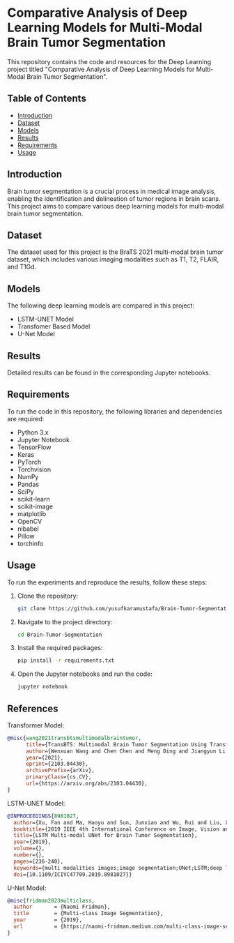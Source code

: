 # Comparative Analysis of Deep Learning Models for Multi-Modal Brain Tumor Segmentation

This repository contains the code and resources for the Deep Learning project titled "Comparative Analysis of Deep Learning Models for Multi-Modal Brain Tumor Segmentation".

## Table of Contents
- [Introduction](#introduction)
- [Dataset](#dataset)
- [Models](#models)
- [Results](#results)
- [Requirements](#requirements)
- [Usage](#usage)

## Introduction
Brain tumor segmentation is a crucial process in medical image analysis, enabling the identification and delineation of tumor regions in brain scans. This project aims to compare various deep learning models for multi-modal brain tumor segmentation.

## Dataset
The dataset used for this project is the BraTS 2021 multi-modal brain tumor dataset, which includes various imaging modalities such as T1, T2, FLAIR, and T1Gd.

## Models
The following deep learning models are compared in this project:
- LSTM-UNET Model
- Transfomer Based Model
- U-Net Model

## Results
Detailed results can be found in the corresponding Jupyter notebooks.

## Requirements
To run the code in this repository, the following libraries and dependencies are required:
- Python 3.x
- Jupyter Notebook
- TensorFlow
- Keras
- PyTorch
- Torchvision
- NumPy
- Pandas
- SciPy
- scikit-learn
- scikit-image
- matplotlib
- OpenCV
- nibabel
- Pillow
- torchinfo

## Usage
To run the experiments and reproduce the results, follow these steps:

1. Clone the repository:
    ```bash
    git clone https://github.com/yusufkaramustafa/Brain-Tumor-Segmentation.git
    ```
2. Navigate to the project directory:
    ```bash
    cd Brain-Tumor-Segmentation
    ```
3. Install the required packages:
    ```bash
    pip install -r requirements.txt
    ```
4. Open the Jupyter notebooks and run the code:
    ```bash
    jupyter notebook
    ```
## References
Transformer Model:
```bibtex
@misc{wang2021transbtsmultimodalbraintumor,
      title={TransBTS: Multimodal Brain Tumor Segmentation Using Transformer}, 
      author={Wenxuan Wang and Chen Chen and Meng Ding and Jiangyun Li and Hong Yu and Sen Zha},
      year={2021},
      eprint={2103.04430},
      archivePrefix={arXiv},
      primaryClass={cs.CV},
      url={https://arxiv.org/abs/2103.04430}, 
}
```
LSTM-UNET Model:
```bibtex
@INPROCEEDINGS{8981027,
  author={Xu, Fan and Ma, Haoyu and Sun, Junxiao and Wu, Rui and Liu, Xu and Kong, Youyong},
  booktitle={2019 IEEE 4th International Conference on Image, Vision and Computing (ICIVC)}, 
  title={LSTM Multi-modal UNet for Brain Tumor Segmentation}, 
  year={2019},
  volume={},
  number={},
  pages={236-240},
  keywords={multi modalities images;image segmentation;UNet;LSTM;deep learning},
  doi={10.1109/ICIVC47709.2019.8981027}}

```
U-Net Model:
```bibtex
@misc{fridman2023multiclass,
  author       = {Naomi Fridman},
  title        = {Multi-class Image Segmentation},
  year         = {2019},
  url          = {https://naomi-fridman.medium.com/multi-class-image-segmentation-a5cc671e647a},
}
```
